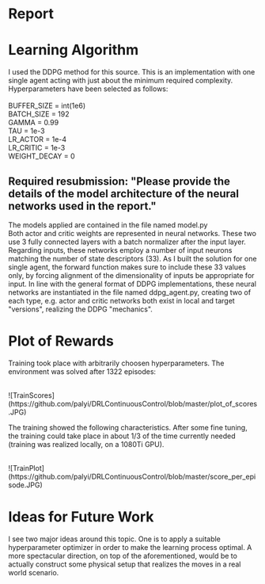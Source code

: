 <h1>Report</h1>

<h1>Learning Algorithm</h1>
<p>
I used the DDPG method for this source. This is an implementation with one single agent acting with just about the minimum required complexity.
Hyperparameters have been selected as follows:<br><br>
BUFFER_SIZE = int(1e6)  <br>
BATCH_SIZE = 192        <br>
GAMMA = 0.99            <br>
TAU = 1e-3              <br>
LR_ACTOR = 1e-4         <br>
LR_CRITIC = 1e-3        <br>
WEIGHT_DECAY = 0        <br>
</p>

<h2>Required resubmission: "Please provide the details of the model architecture of the neural networks used in the report."</h2>
<p>
The models applied are contained in the file named model.py<br>
Both actor and critic weights are represented in neural networks. These two use 3 fully connected layers with a batch normalizer after the input layer. Regarding inputs, these networks employ a number of input neurons matching the number of state descriptors (33).
As I built the solution for one single agent, the forward function makes sure to include these 33 values only, by forcing alignment of the dimensionality of inputs be appropriate for input.
In line with the general format of DDPG implementations, these neural networks are instantiated in the file named ddpg_agent.py, creating two of each type, e.g. actor and critic networks both exist in local and target "versions", realizing the DDPG "mechanics". 
</p>

<h1>Plot of Rewards</h1>
<p>Training took place with arbitrarily choosen hyperparameters. The environment was solved after 1322 episodes:</p>
<br>
![TrainScores](https://github.com/palyi/DRLContinuousControl/blob/master/plot_of_scores.JPG)<br>
<p>The training showed the following characteristics. After some fine tuning, the training could take place in about 1/3 of the time currently needed (training was realized locally, on a 1080Ti GPU).</p>
<br>
![TrainPlot](https://github.com/palyi/DRLContinuousControl/blob/master/score_per_episode.JPG)

<h1>Ideas for Future Work</h1>
I see two major ideas around this topic. One is to apply a suitable hyperparameter optimizer in order to make the learning process optimal.
A more spectacular direction, on top of the aforementioned, would be to actually construct some physical setup that realizes the moves in a real world scenario.
